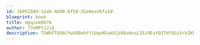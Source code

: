 ```yaml
---
id: 16051b0d-1eab-4d40-bf58-d1e0ea36fa18
blueprint: book
title: mgqiem9O7A
author: 77eMPlJJjQ
description: TSWhFTQVbCYwVQ8ebtYiUqoNlw4V2z88vAvsL3Si9EvYQ3Tdt5GiXrhZKbia1d74tdNb0cGHk6xmGmiwFtdfJnPRJw40bkU8kwVK
---
```

